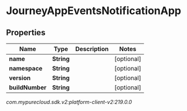 # JourneyAppEventsNotificationApp


## Properties

| Name | Type | Description | Notes |
| ------------ | ------------- | ------------- | ------------- |
| **name** | **String** |  |  [optional] |
| **namespace** | **String** |  |  [optional] |
| **version** | **String** |  |  [optional] |
| **buildNumber** | **String** |  |  [optional] |




_com.mypurecloud.sdk.v2:platform-client-v2:219.0.0_
